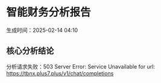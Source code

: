 # 智能财务分析报告

生成时间：2025-02-14 04:10

## 核心分析结论
分析请求失败：503 Server Error: Service Unavailable for url: https://tbnx.plus7.plus/v1/chat/completions